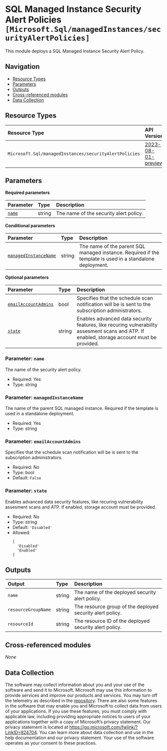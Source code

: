 # SQL Managed Instance Security Alert Policies `[Microsoft.Sql/managedInstances/securityAlertPolicies]`

This module deploys a SQL Managed Instance Security Alert Policy.

## Navigation

- [Resource Types](#Resource-Types)
- [Parameters](#Parameters)
- [Outputs](#Outputs)
- [Cross-referenced modules](#Cross-referenced-modules)
- [Data Collection](#Data-Collection)

## Resource Types

| Resource Type | API Version |
| :-- | :-- |
| `Microsoft.Sql/managedInstances/securityAlertPolicies` | [2023-08-01-preview](https://learn.microsoft.com/en-us/azure/templates/Microsoft.Sql/managedInstances/securityAlertPolicies) |

## Parameters

**Required parameters**

| Parameter | Type | Description |
| :-- | :-- | :-- |
| [`name`](#parameter-name) | string | The name of the security alert policy. |

**Conditional parameters**

| Parameter | Type | Description |
| :-- | :-- | :-- |
| [`managedInstanceName`](#parameter-managedinstancename) | string | The name of the parent SQL managed instance. Required if the template is used in a standalone deployment. |

**Optional parameters**

| Parameter | Type | Description |
| :-- | :-- | :-- |
| [`emailAccountAdmins`](#parameter-emailaccountadmins) | bool | Specifies that the schedule scan notification will be is sent to the subscription administrators. |
| [`state`](#parameter-state) | string | Enables advanced data security features, like recuring vulnerability assesment scans and ATP. If enabled, storage account must be provided. |

### Parameter: `name`

The name of the security alert policy.

- Required: Yes
- Type: string

### Parameter: `managedInstanceName`

The name of the parent SQL managed instance. Required if the template is used in a standalone deployment.

- Required: Yes
- Type: string

### Parameter: `emailAccountAdmins`

Specifies that the schedule scan notification will be is sent to the subscription administrators.

- Required: No
- Type: bool
- Default: `False`

### Parameter: `state`

Enables advanced data security features, like recuring vulnerability assesment scans and ATP. If enabled, storage account must be provided.

- Required: No
- Type: string
- Default: `'Disabled'`
- Allowed:
  ```Bicep
  [
    'Disabled'
    'Enabled'
  ]
  ```


## Outputs

| Output | Type | Description |
| :-- | :-- | :-- |
| `name` | string | The name of the deployed security alert policy. |
| `resourceGroupName` | string | The resource group of the deployed security alert policy. |
| `resourceId` | string | The resource ID of the deployed security alert policy. |

## Cross-referenced modules

_None_

## Data Collection

The software may collect information about you and your use of the software and send it to Microsoft. Microsoft may use this information to provide services and improve our products and services. You may turn off the telemetry as described in the [repository](https://aka.ms/avm/telemetry). There are also some features in the software that may enable you and Microsoft to collect data from users of your applications. If you use these features, you must comply with applicable law, including providing appropriate notices to users of your applications together with a copy of Microsoft’s privacy statement. Our privacy statement is located at <https://go.microsoft.com/fwlink/?LinkID=824704>. You can learn more about data collection and use in the help documentation and our privacy statement. Your use of the software operates as your consent to these practices.
